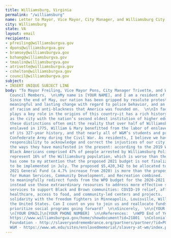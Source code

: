 ```yaml
---
title: Williamsburg, Virginia
permalink: "/williamsburg"
name: Letter to Mayor, Vice Mayor, City Manager, and Williamsburg City Council Members
city: Williamsburg
state: VA
layout: email
recipients:
- pfreiling@williamsburgva.gov
- dpons@williamsburgva.gov
- bramsey@williamsburgva.gov
- bzhang@williamsburgva.gov
- tmaslin@williamsburgva.gov
- atrivette@williamsburgva.gov
- cshelton@williamsburgva.gov
- council@williamsburgva.gov
subject:
- INSERT UNIQUE SUBJECT LINE
body: "To Mayor Freiling, Vice Mayor Pons, City Manager Trivette, and Williamsburg City 
  Council Members,  \n\nMy name is [YOUR NAME], and I am a resident of Williamsburg, VA. 
  Since the end of May, our nation has been gripped by resolute protesters calling for 
  meaningful and lasting change with regard to police behavior, and an end to the structures 
  of racism and anti-blackness that America was founded on.  \n\nIn fact, Williamsburg 
  plays a key role in the origins of this country—it has a rich history and prides itself 
  as the city with the nation’s second oldest institution of higher education. However, 
  these distinctions often omit the reality that over half of Williamsburg’s population was 
  enslaved in 1775, William & Mary benefitted from the labor of enslaved people for 170 out 
  of its 327-year history, and that nearly all of W&M’s students and professors joined the 
  Confederate Army during the Civil War. As residents, I believe we have even more 
  responsibility to acknowledge and correct the injustices of our city’s past as well as 
  the ways they have manifested in the present: according to the 2019 WPD Year End Report, 
  Black Americans comprised 47% of people arrested by Williamsburg Police even though they 
  represent 16% of the Williamsburg population, which is worse than the national ratio.  \n\nIt 
  has come to my attention that the proposed 2021 budget is not finalized and is scheduled 
  to be implemented in July. The proposed $5,420,342 to be allocated to the WPD from the 
  2021 General Fund (a 4.7% increase from 2020) is more than the proposed 2021 allocation 
  for Human Services, Community Development, and Recreation combined.  \n\nI am urging you 
  to meaningfully redirect funds from the WPD budget for the 2020-2021 fiscal year and 
  instead use those extraordinary resources to address more effective social programs and 
  services to support Black and Brown communities: COVID-19 relief, affordable housing, 
  healthcare, access to food, and community-led centers and projects.  \n\nI join in 
  solidarity with the freedom fighters in Minneapolis, Louisville, Williamsburg, and across 
  the United States. Can I count on you to join us and reallocate funds away from WPD to 
  prioritize social programs going forward?  \n\nSincerely,  \n\n[YOUR NAME]\n[YOUR ADDRESS]
  \n[YOUR EMAIL]\n[YOUR PHONE NUMBER]  \n\nReferences:  \nWPD End of Year Report 2019 - 
  https://www.williamsburgva.gov/home/showdocument?id=21801  \nColonial Williamsburg 
  Foundation - http://slaveryandremembrance.org/partners/partner/?id=P0000  \nSlavery at 
  W&M - https://www.wm.edu/sites/enslavedmemorial/slavery-at-wm/index.php"
---
```


